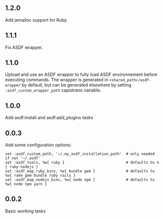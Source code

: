 ## 1.2.0

Add jemalloc support for Ruby.

## 1.1.1

Fix ASDF wrapper.

## 1.1.0

Upload and use an ASDF wrapper to fully load ASDF environnement before executing commands.
The wrapper is generated in `<shared_path>/asdf-wrapper` by default, but can be generated elsewhere by setting `:asdf_custom_wrapper_path` capistrano variable.

## 1.0.0

Add asdf:install and asdf:add_plugins tasks

## 0.0.3

Add some configuration options:

    set :asdf_custom_path, '~/.my_asdf_installation_path'  # only needed if not '~/.asdf'
    set :asdf_tools, %w{ ruby }                            # defaults to %{ ruby nodejs }
    set :asdf_map_ruby_bins, %w{ bundle gem }              # defaults to %w{ rake gem bundle ruby rails }
    set :asdf_map_nodejs_bins, %w{ node npm }              # defaults to %w{ node npm yarn }

## 0.0.2

Basic working tasks
